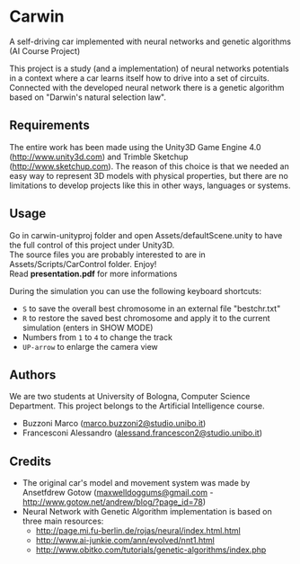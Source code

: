 Carwin
======

A self-driving car implemented with neural networks and genetic algorithms (AI Course Project)

This project is a study (and a implementation) of neural networks potentials in a context where a 
car learns itself how to drive into a set of circuits.
Connected with the developed neural network there is a genetic algorithm based on "Darwin's natural selection law".

Requirements
------------

The entire work has been made using the Unity3D Game Engine 4.0 (http://www.unity3d.com) and Trimble Sketchup (http://www.sketchup.com).
The reason of this choice is that we needed an easy way to represent 3D models with physical properties, but there are no 
limitations to develop projects like this in other ways, languages or systems.

Usage 
-----

Go in carwin-unityproj folder and open Assets/defaultScene.unity to have the full control of this project under Unity3D.  
The source files you are probably interested to are in Assets/Scripts/CarControl folder. Enjoy!  
Read __presentation.pdf__ for more informations

During the simulation you can use the following keyboard shortcuts:
* `S` to save the overall best chromosome in an external file "bestchr.txt"
* `R` to restore the saved best chromosome and apply it to the current simulation (enters in SHOW MODE)
* Numbers from `1` to `4` to change the track
* `UP-arrow` to enlarge the camera view

Authors
-------

We are two students at University of Bologna, Computer Science Department. 
This project belongs to the Artificial Intelligence course.

* Buzzoni Marco (marco.buzzoni2@studio.unibo.it)
* Francesconi Alessandro (alessand.francescon2@studio.unibo.it)

Credits
-------

* The original car's model and movement system was made by  Ansetfdrew Gotow (maxwelldoggums@gmail.com - http://www.gotow.net/andrew/blog/?page_id=78)
* Neural Network with Genetic Algorithm implementation is based on three main resources:
	* http://page.mi.fu-berlin.de/rojas/neural/index.html.html
	* http://www.ai-junkie.com/ann/evolved/nnt1.html
	* http://www.obitko.com/tutorials/genetic-algorithms/index.php